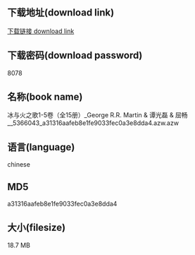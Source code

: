 ## 下载地址(download link)
[下载链接 download link](https://voluble-croquembouche-d321dc.netlify.app/?s=%E5%86%B0%E4%B8%8E%E7%81%AB%E4%B9%8B%E6%AD%8C1-5%E5%8D%B7%EF%BC%88%E5%85%A815%E5%86%8C%EF%BC%89_George+R.R.+Martin+%26+%E8%B0%AD%E5%85%89%E7%A3%8A+%26+%E5%B1%88%E7%95%85__5366043_a31316aafeb8e1fe9033fec0a3e8dda4.azw)

## 下载密码(download password)
8078

## 名称(book name)
冰与火之歌1-5卷（全15册）_George R.R. Martin & 谭光磊 & 屈畅__5366043_a31316aafeb8e1fe9033fec0a3e8dda4.azw.azw

## 语言(language)
chinese

## MD5
a31316aafeb8e1fe9033fec0a3e8dda4

## 大小(filesize)
18.7 MB
